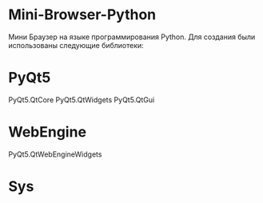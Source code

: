 # Mini-Browser-Python
Мини Браузер на языке программирования Python.
Для создания были использованы следующие библиотеки:
# PyQt5
 PyQt5.QtCore
 PyQt5.QtWidgets
 PyQt5.QtGui

# WebEngine
  PyQt5.QtWebEngineWidgets
  
# Sys
